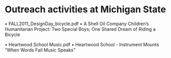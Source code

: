 # Outreach activities at Michigan State

•	FALL2011_DesignDay_bicycle.pdf
•	A Shell Oil Company Children’s Humanitarian Project: Two Special Boys; One Shared Dream of Riding a Bicycle

•	Heartwood School Music.pdf
•	Heartwood School - Instrument Mounts “When Words Fail Music Speaks”


